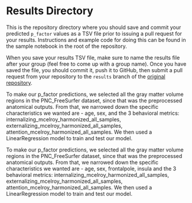 # Results Directory

This is the repository directory where you should save and commit your
predicted `p_factor` values as a TSV file prior to issuing a pull request for
your results. Instructions and example code for doing this can be found in the
sample notebook in the root of the repository.

When you save your results TSV file, make sure to name the results file after
your group (feel free to come up with a group name). Once you have saved the
file, you should commit it, push it to GitHub, then submit a pull request from
your repository to the `results` branch of the [original repository](
https://github.com/NeuroHackademy2025/rbc-projects-template).


To make our p_factor predictions, we selected all the gray matter volume regions in the PNC_FreeSurfer dataset, since that was the preprocessed anatomical outputs. From that, we narrowed down the specific characteristics we wanted are - age, sex, and the 3 behavioral metrics: internalizing_mcelroy_harmonized_all_samples, externalizing_mcelroy_harmonized_all_samples, attention_mcelroy_harmonized_all_samples. We then used a LinearRegression model to train and test our model.

To make our p_factor predictions, we selected all the gray matter volume regions in the PNC_FreeSurfer dataset, since that was the preprocessed anatomical outputs. From that, we narrowed down the specific characteristics we wanted are - age, sex, frontalpole, insula and the 3 behavioral metrics: internalizing_mcelroy_harmonized_all_samples, externalizing_mcelroy_harmonized_all_samples, attention_mcelroy_harmonized_all_samples. We then used a LinearRegression model to train and test our model.
